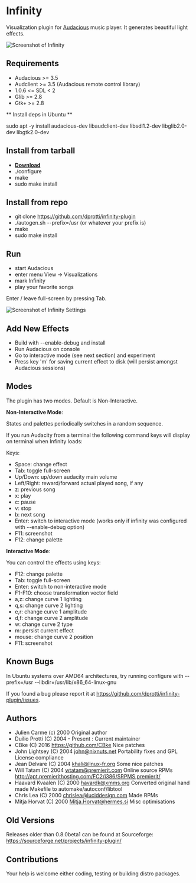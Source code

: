 Infinity
========

Visualization plugin for [Audacious](http://audacious-media-player.org/) music player.
It generates beautiful light effects.

![Screenshot of Infinity](https://a.fsdn.com/con/app/proj/infinity-plugin/screenshots/Infinity.png)

Requirements
------------

- Audacious >= 3.5
- Audclient >= 3.5 (Audacious remote control library)
- 1.0.6 <= SDL < 2
- Glib >= 2.8
- Gtk+ >= 2.8

** Install deps in Ubuntu **

sudo apt -y install audacious-dev libaudclient-dev libsdl1.2-dev libglib2.0-dev libgtk2.0-dev

Install from tarball
-------

- **[Download](https://github.com/dprotti/infinity-plugin/releases/latest/)**
- ./configure
- make
- sudo make install

Install from repo
-------

- git clone https://github.com/dprotti/infinity-plugin
- ./autogen.sh --prefix=/usr (or whatever your prefix is)
- make
- sudo make install

Run
---

- start Audacious
- enter menu View -> Visualizations
- mark Infinity
- play your favorite songs

Enter / leave full-screen by pressing Tab.

![Screenshot of Infinity Settings](../screenshots/screenshot-settings.png?raw=true "Infinity Settings")

Add New Effects
---------------

- Build with --enable-debug and install
- Run Audacious on console
- Go to interactive mode (see next section) and experiment
- Press key 'm' for saving current effect to disk (will persist amongst Audacious sessions)

Modes
-----

The plugin has two modes. Default is Non-Interactive.

**Non-Interactive Mode**:

States and palettes periodically switches in a random sequence.

If you run Audacity from a terminal the following command keys will display on
terminal when Infinity loads:

  Keys:
  - Space:	change effect
  - Tab:   	toggle full-screen
  - Up/Down:	up/down audacity main volume
  - Left/Right:	reward/forward actual played song, if any
  - z:		previous song
  - x:		play
  - c:		pause
  - v:		stop
  - b:		next song
  - Enter:	switch to interactive mode
  		(works only if infinity was configured with --enable-debug option)
  - F11:   	screenshot
  - F12:   	change palette

**Interactive Mode**:

You can control the effects using keys:

  - F12:    change palette
  - Tab:    toggle full-screen
  - Enter:  switch to non-interactive mode
  - F1-F10: choose transformation vector field
  - a,z:    change curve 1 lighting
  - q,s:    change curve 2 lighting
  - e,r:    change curve 1 amplitude
  - d,f:    change curve 2 amplitude  
  - w:      change curve 2 type
  - m:      persist current effect
  - mouse:  change curve 2 position  
  - F11:    screenshot

Known Bugs
----------

In Ubuntu systems over AMD64 architectures, try running configure with
--prefix=/usr --libdir=/usr/lib/x86_64-linux-gnu

If you found a bug please report it at
<https://github.com/dprotti/infinity-plugin/issues>.

Authors
-------

- Julien Carme (c) 2000 Original author
- Duilio Protti (C) 2004 - Present : Current maintainer
- CBke (C) 2016 <https://github.com/CBke> Nice patches
- John Lightsey (C) 2004 <john@nixnuts.net> Portability fixes and GPL License compliance
- Jean Delvare (C) 2004 <khali@linux-fr.org> Some nice patches
- Will Tatam (C) 2004 <wtatam@premierit.com> Online source RPMs <http://apt.premierithosting.com/FC2/i386/SRPMS.premierit/>
- Haavard Kvaalen (C) 2000 <havardk@xmms.org> Converted original hand made Makefile to automake/autoconf/libtool
- Chris Lea (C) 2000 <chrislea@luciddesign.com> Made RPMs
- Mitja Horvat (C) 2000 <Mitja.Horvat@hermes.si> Misc optimisations

Old Versions
------------

Releases older than 0.8.0beta1 can be found at Sourceforge: <https://sourceforge.net/projects/infinity-plugin/>

Contributions
-------------

Your help is welcome either coding, testing or building distro packages.
